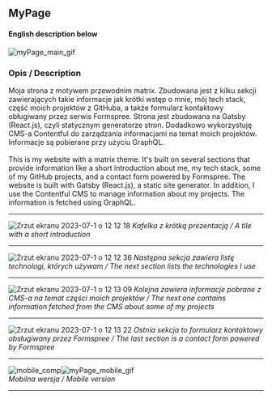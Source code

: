 ## MyPage
#### English description below



![myPage_main_gif](https://github.com/Kicknee/myPage/assets/47301333/cc270b62-9662-4bc9-9bd5-db0f49622b45)

### Opis / Description

Moja strona z motywem przewodnim matrix. Zbudowana jest z kilku sekcji zawierających takie informacje jak krótki wstęp o mnie, mój tech stack, część moich projektów z GitHuba, a także formularz kontaktowy obługiwany przez serwis Formspree. Strona jest zbudowana na Gatsby (React.js), czyli statycznym generatorze stron. Dodadkowo wykorzystuję CMS-a Contentful do zarządzania informacjami na temat moich projektów. Informacje są pobierane przy użyciu GraphQL.
<br><br>
This is my website with a matrix theme. It's built on several sections that provide information like a short introduction about me, my tech stack, some of my GitHub projects, and a contact form powered by Formspree. The website is built with Gatsby (React.js), a static site generator. In addition, I use the Contentful CMS to manage information about my projects. The information is fetched using GraphQL.

---

![Zrzut ekranu 2023-07-1 o 12 12 18](https://github.com/Kicknee/myPage/assets/47301333/8f7a27c3-71b5-4b7a-be7b-9a12dad78609)
*Kafelka z krótką prezentacją / A tile with a short introduction*

---

![Zrzut ekranu 2023-07-1 o 12 12 36](https://github.com/Kicknee/myPage/assets/47301333/b178c723-8de6-486c-b5bc-bfcc6dabf6e3)
*Następna sekcja zawiera listę technologi, których używam / The next section lists the technologies I use*

---

![Zrzut ekranu 2023-07-1 o 12 13 09](https://github.com/Kicknee/myPage/assets/47301333/e61bb209-61ac-46d3-8256-1b161476a202)
*Kolejna zawiera informacje pobrane z CMS-a na temat części moich projektów / The next one contains information fetched from the CMS about some of my projects*

---

![Zrzut ekranu 2023-07-1 o 12 13 22](https://github.com/Kicknee/myPage/assets/47301333/7c4fdebf-fcb1-4545-a766-092869a039d4)
*Ostnia sekcja to formularz kontaktowy obsługiwany przez Formspree / The last section is a contact form powered by Formspree*

---

![mobile_comp](https://github.com/Kicknee/myPage/assets/47301333/9b413fb0-10f9-48ec-8480-e96f6c34a38f)![myPage_mobile_gif](https://github.com/Kicknee/myPage/assets/47301333/2a58e864-59ca-49c1-ad48-f8864a49e4a8)
<br>*Mobilna wersja / Mobile version*

---
